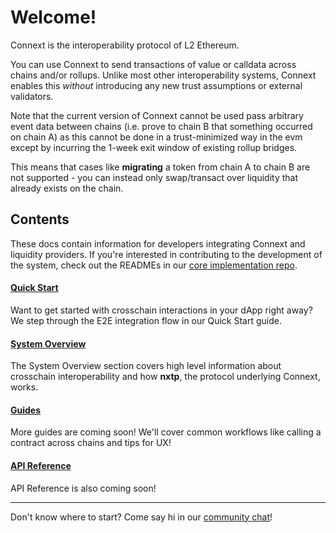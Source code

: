 # Welcome!

Connext is the interoperability protocol of L2 Ethereum.

You can use Connext to send transactions of value or calldata across chains and/or rollups. Unlike most other interoperability systems, Connext enables this _without_ introducing any new trust assumptions or external validators.

Note that the current version of Connext cannot be used pass arbitrary event data between chains (i.e. prove to chain B that something occurred on chain A) as this cannot be done in a trust-minimized way in the evm except by incurring the 1-week exit window of existing rollup bridges.

This means that cases like **migrating** a token from chain A to chain B are not supported - you can instead only swap/transact over liquidity that already exists on the chain.

## Contents

These docs contain information for developers integrating Connext and liquidity providers. If you're interested in contributing to the development of the system, check out the READMEs in our [core implementation repo](https://github.com/connext/nxtp).

#### [Quick Start](QuickStart/setup.md)

Want to get started with crosschain interactions in your dApp right away? We step through the E2E integration flow in our Quick Start guide.

#### [System Overview](SystemOverview/faq.md)

The System Overview section covers high level information about crosschain interoperability and how **nxtp**, the protocol underlying Connext, works.

#### [Guides](../../../developers/intro.md)

More guides are coming soon! We'll cover common workflows like calling a contract across chains and tips for UX!

#### [API Reference](APIReference/sdkAPI.md)

API Reference is also coming soon!

***

Don't know where to start? Come say hi in our [community chat](https://chat.connext.network)!
